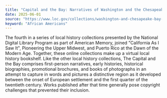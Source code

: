```yaml
---
title: "Capital and the Bay: Narratives of Washington and the Chesapeake Bay Region, 1600-1925"
date: 2025-06-01
source: "https://www.loc.gov/collections/washington-and-chesapeake-bay-narratives/about-this-collection/"
keyword: "African Americans"
---
```


The fourth in a series of local history collections presented by the National Digital Library Program as part of American Memory, joined "California As I Saw It", Pioneering the Upper Midwest, and Puerto Rico at the Dawn of the Modern Age. Together, these online collections make up a virtual local history bookshelf. Like the other local history collections, The Capital and the Bay comprises first-person narratives, early histories, historical biographies, promotional brochures, and books of photographs in an attempt to capture in words and pictures a distinctive region as it developed between the onset of European settlement and the first quarter of the twentieth century. Works published after that time generally pose copyright challenges that prevented their inclusion.

